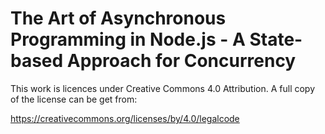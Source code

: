 # The Art of Asynchronous Programming in Node.js - A State-based Approach for Concurrency

This work is licences under Creative Commons 4.0 Attribution. A full copy of the license can be get from:

https://creativecommons.org/licenses/by/4.0/legalcode
